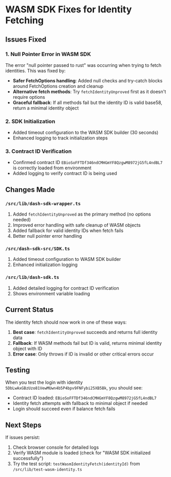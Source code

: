 # WASM SDK Fixes for Identity Fetching

## Issues Fixed

### 1. Null Pointer Error in WASM SDK
The error "null pointer passed to rust" was occurring when trying to fetch identities. This was fixed by:

- **Safer FetchOptions handling**: Added null checks and try-catch blocks around FetchOptions creation and cleanup
- **Alternative fetch methods**: Try `fetchIdentityUnproved` first as it doesn't require options
- **Graceful fallback**: If all methods fail but the identity ID is valid base58, return a minimal identity object

### 2. SDK Initialization
- Added timeout configuration to the WASM SDK builder (30 seconds)
- Enhanced logging to track initialization steps

### 3. Contract ID Verification
- Confirmed contract ID `EBioSoFFTDf346ndCMHGmYF8QzgwM8972jG5fL4ndBL7` is correctly loaded from environment
- Added logging to verify contract ID is being used

## Changes Made

### `/src/lib/dash-sdk-wrapper.ts`
1. Added `fetchIdentityUnproved` as the primary method (no options needed)
2. Improved error handling with safe cleanup of WASM objects
3. Added fallback for valid identity IDs when fetch fails
4. Better null pointer error handling

### `/src/dash-sdk-src/SDK.ts`
1. Added timeout configuration to WASM SDK builder
2. Enhanced initialization logging

### `/src/lib/dash-sdk.ts`
1. Added detailed logging for contract ID verification
2. Shows environment variable loading

## Current Status

The identity fetch should now work in one of these ways:
1. **Best case**: `fetchIdentityUnproved` succeeds and returns full identity data
2. **Fallback**: If WASM methods fail but ID is valid, returns minimal identity object with ID
3. **Error case**: Only throws if ID is invalid or other critical errors occur

## Testing

When you test the login with identity `5DbLwAxGBzUzo81VewMUwn4b5P4bpv9FNFybi25XB5Bk`, you should see:
- Contract ID loaded: `EBioSoFFTDf346ndCMHGmYF8QzgwM8972jG5fL4ndBL7`
- Identity fetch attempts with fallback to minimal object if needed
- Login should succeed even if balance fetch fails

## Next Steps

If issues persist:
1. Check browser console for detailed logs
2. Verify WASM module is loaded (check for "WASM SDK initialized successfully")
3. Try the test script: `testWasmIdentityFetch(identityId)` from `/src/lib/test-wasm-identity.ts`